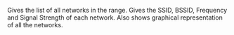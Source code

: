 Gives the list of all networks in the range.
Gives the SSID, BSSID, Frequency and Signal Strength of each network.
Also shows graphical representation of all the networks.
